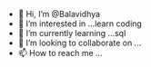 - 👋 Hi, I’m @Balavidhya
- 👀 I’m interested in ...learn coding
- 🌱 I’m currently learning ...sql
- 💞️ I’m looking to collaborate on ...
- 📫 How to reach me ...

<!---
Balavidhya/Balavidhya is a ✨ special ✨ repository because its `README.md` (this file) appears on your GitHub profile.
You can click the Preview link to take a look at your changes.
--->
